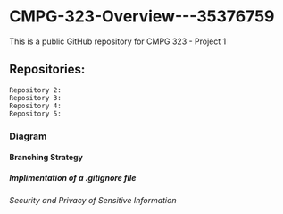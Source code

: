 # CMPG-323-Overview---35376759
This is a public GitHub repository for CMPG 323 - Project 1


## Repositories:
    Repository 2:
    Repository 3:
    Repository 4:
    Repository 5:
   
### Diagram


#### Branching Strategy


##### Implimentation of a .gitignore file



###### Security and Privacy of Sensitive Information
